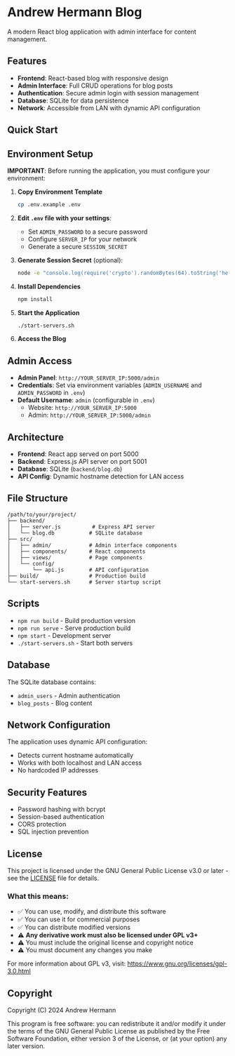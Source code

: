 # Andrew Hermann Blog

A modern React blog application with admin interface for content management.

## Features

- **Frontend**: React-based blog with responsive design
- **Admin Interface**: Full CRUD operations for blog posts
- **Authentication**: Secure admin login with session management
- **Database**: SQLite for data persistence
- **Network**: Accessible from LAN with dynamic API configuration

## Quick Start

## Environment Setup

**IMPORTANT**: Before running the application, you must configure your environment:

1. **Copy Environment Template**
   ```bash
   cp .env.example .env
   ```

2. **Edit `.env` file with your settings**:
   - Set `ADMIN_PASSWORD` to a secure password
   - Configure `SERVER_IP` for your network
   - Generate a secure `SESSION_SECRET`

3. **Generate Session Secret** (optional):
   ```bash
   node -e "console.log(require('crypto').randomBytes(64).toString('hex'))"  
   ```

1. **Install Dependencies**
   ```bash
   npm install
   ```

2. **Start the Application**
   ```bash
   ./start-servers.sh
   ```

3. **Access the Blog**

## Admin Access

- **Admin Panel**: `http://YOUR_SERVER_IP:5000/admin`
- **Credentials**: Set via environment variables (`ADMIN_USERNAME` and `ADMIN_PASSWORD` in `.env`)
- **Default Username**: `admin` (configurable in `.env`)
   - Website: `http://YOUR_SERVER_IP:5000`
   - Admin: `http://YOUR_SERVER_IP:5000/admin`


## Architecture

- **Frontend**: React app served on port 5000
- **Backend**: Express.js API server on port 5001
- **Database**: SQLite (`backend/blog.db`)
- **API Config**: Dynamic hostname detection for LAN access

## File Structure

```
/path/to/your/project/
├── backend/
│   ├── server.js          # Express API server
│   └── blog.db           # SQLite database
├── src/
│   ├── admin/            # Admin interface components
│   ├── components/       # React components
│   ├── views/            # Page components
│   └── config/
│       └── api.js        # API configuration
├── build/                # Production build
└── start-servers.sh      # Server startup script
```

## Scripts

- `npm run build` - Build production version
- `npm run serve` - Serve production build
- `npm start` - Development server
- `./start-servers.sh` - Start both servers

## Database

The SQLite database contains:
- `admin_users` - Admin authentication
- `blog_posts` - Blog content

## Network Configuration

The application uses dynamic API configuration:
- Detects current hostname automatically
- Works with both localhost and LAN access
- No hardcoded IP addresses

## Security Features

- Password hashing with bcrypt
- Session-based authentication
- CORS protection
- SQL injection prevention

## License

This project is licensed under the GNU General Public License v3.0 or later - see the [LICENSE](LICENSE) file for details.

### What this means:
- ✅ You can use, modify, and distribute this software
- ✅ You can use it for commercial purposes
- ✅ You can distribute modified versions
- ⚠️ **Any derivative work must also be licensed under GPL v3+**
- ⚠️ You must include the original license and copyright notice
- ⚠️ You must document any changes you make

For more information about GPL v3, visit: https://www.gnu.org/licenses/gpl-3.0.html

## Copyright

Copyright (C) 2024 Andrew Hermann

This program is free software: you can redistribute it and/or modify it under the terms of the GNU General Public License as published by the Free Software Foundation, either version 3 of the License, or (at your option) any later version.
